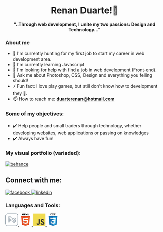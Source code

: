 <h1 align=center>Renan Duarte!👦</h1>
<p align=center><strong>"..Through web development, I unite my two passions: Design and Technology..."</strong></p>

### About me
* 👀 I'm currently hunting for my first job to start my career in web development area.
* 🌱 I'm currently learning Javascript
* 🤔 I'm looking for help with find a job in web development (Front-end).
* 💬 Ask me about Photoshop, CSS, Design and everything you felling should!
* ⚡ Fun fact: I love play games, but still don't know how to development they 👾.
* 📫 How to reach me: <strong><a href="mailto:duarterenan@hotmail.com">duarterenan@hotmail.com</a></strong>
### Some of my objectives:
* ✔️ Help people and small traders through technology, whether developing websites, web applications or passing on knowledges
* ✔️ Always have fun!

###  My visual portfolio (variaded):
<a href="https://www.behance.net/renanduarts"> <img src="https://www.flaticon.com/svg/vstatic/svg/1051/1051387.svg?token=exp=1615277905~hmac=d43b93cce5713937193b35ca95cbe355" width="40" height="40" style="max-width:100%;" alt="behance"> </a>

## Connect with me:
<a href="https://www.facebook.com/DuartRenan"> <img src="https://www.flaticon.com/svg/vstatic/svg/174/174848.svg?token=exp=1615277889~hmac=834c1ff1a83d0e87eb09b8f5d14fc91e" width="40" height="40" style="max-width:100%;" alt="facebook"> </a>
<a href="https://www.linkedin.com/in/renan-duarte-166402141/"> <img src="https://www.flaticon.com/svg/vstatic/svg/174/174857.svg?token=exp=1615277695~hmac=fa88df1492ed8efbad81e0f6272e22c4" width="40" height="40" style="max-width:100%;" alt="linkedin"> </a>
   
### Languages and Tools:
   <a href="https://www.photoshop.com/en" rel="nofollow"> <img src="https://raw.githubusercontent.com/devicons/devicon/master/icons/photoshop/photoshop-line.svg" alt="photoshop" width="40" height="40" style="max-width:100%;"> </a>
   <a href="https://www.w3.org/html/" rel="nofollow"> <img src="https://raw.githubusercontent.com/devicons/devicon/master/icons/html5/html5-original-wordmark.svg" alt="html5" width="40" height="40" style="max-width:100%;"> </a>
   <a href="https://developer.mozilla.org/en-US/docs/Web/JavaScript" rel="nofollow"> <img src="https://raw.githubusercontent.com/devicons/devicon/master/icons/javascript/javascript-original.svg" alt="javascript" width="40" height="40" style="max-width:100%;"> </a>
   <a href="https://www.w3schools.com/css/" rel="nofollow"> <img src="https://raw.githubusercontent.com/devicons/devicon/master/icons/css3/css3-original-wordmark.svg" alt="css3" width="40" height="40" style="max-width:100%;"> </a>
